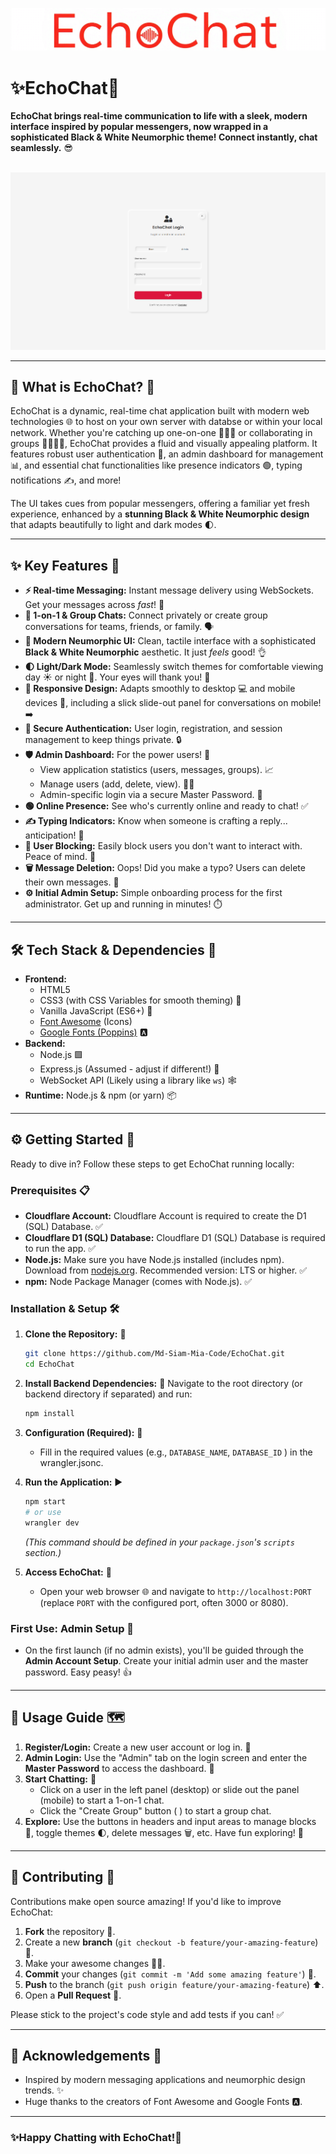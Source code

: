 <img src="assets/Banner.png" alt="EchoChat Banner"></img>

# ✨EchoChat🌟

**EchoChat brings real-time communication to life with a sleek, modern interface inspired by popular messengers, now wrapped in a sophisticated Black & White Neumorphic theme! Connect instantly, chat seamlessly.** 😎

<br/>
<img src="assets/WebUI.png" alt="EchoChat UI"></img>

---

## 🚀 What is EchoChat? 🤔

EchoChat is a dynamic, real-time chat application built with modern web technologies 🌐 to host on your own server with databse or within your local network. Whether you're catching up one-on-one 🧑‍🤝‍🧑 or collaborating in groups 👨‍👩‍👧‍👦, EchoChat provides a fluid and visually appealing platform. It features robust user authentication 🔑, an admin dashboard for management 📊, and essential chat functionalities like presence indicators 🟢, typing notifications ✍️, and more!

The UI takes cues from popular messengers, offering a familiar yet fresh experience, enhanced by a **stunning Black & White Neumorphic design** that adapts beautifully to light and dark modes 🌓.

---

## ✨ Key Features 🌟

*   **⚡ Real-time Messaging:** Instant message delivery using WebSockets. Get your messages across *fast*! 💨
*   **👥 1-on-1 & Group Chats:** Connect privately or create group conversations for teams, friends, or family. 🗣️
*   **🎨 Modern Neumorphic UI:** Clean, tactile interface with a sophisticated **Black & White Neumorphic** aesthetic. It just *feels* good! 👌
*   **🌓 Light/Dark Mode:** Seamlessly switch themes for comfortable viewing day ☀️ or night 🌙. Your eyes will thank you! 🙏
*   **📱 Responsive Design:** Adapts smoothly to desktop 💻 and mobile devices 📱, including a slick slide-out panel for conversations on mobile! ➡️
*   **🔐 Secure Authentication:** User login, registration, and session management to keep things private. 🔒
*   **🛡️ Admin Dashboard:** For the power users! 💪
    *   View application statistics (users, messages, groups). 📈
    *   Manage users (add, delete, view). 🧑‍💼
    *   Admin-specific login via a secure Master Password. 🤫
*   **🟢 Online Presence:** See who's currently online and ready to chat! ✅
*   **✍️ Typing Indicators:** Know when someone is crafting a reply... anticipation! 👀
*   **🚫 User Blocking:** Easily block users you don't want to interact with. Peace of mind. 🧘
*   **🗑️ Message Deletion:** Oops! Did you make a typo? Users can delete their own messages. 🤫
*   **⚙️ Initial Admin Setup:** Simple onboarding process for the first administrator. Get up and running in minutes! ⏱️

---

## 🛠️ Tech Stack & Dependencies 🧱

*   **Frontend:**
    *   HTML5
    *   CSS3 (with CSS Variables for smooth theming) 💅
    *   Vanilla JavaScript (ES6+) 🍦
    *   [Font Awesome](https://fontawesome.com/) (Icons) <i class="fa-solid fa-icons"></i>
    *   [Google Fonts (Poppins)](https://fonts.google.com/specimen/Poppins) 🅰️
*   **Backend:**
    *   Node.js 🟩
    *   Express.js (Assumed - adjust if different!) 🚀
    *   WebSocket API (Likely using a library like `ws`) 🕸️
*   **Runtime:** Node.js & npm (or yarn) 📦

---

## ⚙️ Getting Started 🏁

Ready to dive in? Follow these steps to get EchoChat running locally:

### Prerequisites 📋

*   **Cloudflare Account:** Cloudflare Account is required to create the D1 (SQL) Database. ✅
*   **Cloudflare D1 (SQL) Database:** Cloudflare D1 (SQL) Database is required to run the app. ✅
*   **Node.js:** Make sure you have Node.js installed (includes npm). Download from [nodejs.org](https://nodejs.org/). Recommended version: LTS or higher. ✅
*   **npm:** Node Package Manager (comes with Node.js). ✅

### Installation & Setup 🛠️

1.  **Clone the Repository:** 📂
    ```bash
    git clone https://github.com/Md-Siam-Mia-Code/EchoChat.git
    cd EchoChat
    ```

2.  **Install Backend Dependencies:** 🧩
    Navigate to the root directory (or backend directory if separated) and run:
    ```bash
    npm install
    ```

3.  **Configuration (Required):** 📝
    *   Fill in the required values (e.g., `DATABASE_NAME`, `DATABASE_ID` ) in the wrangler.jsonc.

4.  **Run the Application:** ▶️
    ```bash
    npm start
    # or use 
    wrangler dev
    ```
    *(This command should be defined in your `package.json`'s `scripts` section.)*

5.  **Access EchoChat:** 🎉
    *   Open your web browser 🌐 and navigate to `http://localhost:PORT` (replace `PORT` with the configured port, often 3000 or 8080).

### First Use: Admin Setup 👑

*   On the first launch (if no admin exists), you'll be guided through the **Admin Account Setup**. Create your initial admin user and the master password. Easy peasy! 👍

---

## 🚀 Usage Guide 🗺️

1.  **Register/Login:** Create a new user account or log in. 🚪
2.  **Admin Login:** Use the "Admin" tab on the login screen and enter the **Master Password** to access the dashboard. 🔑
3.  **Start Chatting:** 💬
    *   Click on a user in the left panel (desktop) or slide out the panel (mobile) to start a 1-on-1 chat.
    *   Click the "Create Group" button ( <i class="fa-solid fa-users"></i> ) to start a group chat.
4.  **Explore:** Use the buttons in headers and input areas to manage blocks 🚫, toggle themes 🌓, delete messages 🗑️, etc. Have fun exploring! 🥳

---

## 🤝 Contributing 🙌

Contributions make open source amazing! If you'd like to improve EchoChat:

1.  **Fork** the repository 🍴.
2.  Create a new **branch** (`git checkout -b feature/your-amazing-feature`) 🌱.
3.  Make your awesome changes 👨‍💻.
4.  **Commit** your changes (`git commit -m 'Add some amazing feature'`) 💾.
5.  **Push** to the branch (`git push origin feature/your-amazing-feature`) ⬆️.
6.  Open a **Pull Request** 🙏.

Please stick to the project's code style and add tests if you can! ✅

---

## 🙏 Acknowledgements 🎉

*   Inspired by modern messaging applications and neumorphic design trends. ✨
*   Huge thanks to the creators of Font Awesome <i class="fa-brands fa-font-awesome"></i> and Google Fonts 🅰️.

---

### ✨Happy Chatting with EchoChat!🚀

